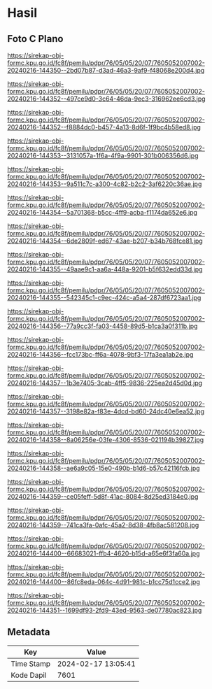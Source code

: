 # Hasil

## Foto C Plano

https://sirekap-obj-formc.kpu.go.id/fc8f/pemilu/pdpr/76/05/05/20/07/7605052007002-20240216-144350--2bd07b87-d3ad-46a3-9af9-f48068e200d4.jpg

https://sirekap-obj-formc.kpu.go.id/fc8f/pemilu/pdpr/76/05/05/20/07/7605052007002-20240216-144352--497ce9d0-3c64-46da-9ec3-316962ee6cd3.jpg

https://sirekap-obj-formc.kpu.go.id/fc8f/pemilu/pdpr/76/05/05/20/07/7605052007002-20240216-144352--f8884dc0-b457-4a13-8d6f-1f9bc4b58ed8.jpg

https://sirekap-obj-formc.kpu.go.id/fc8f/pemilu/pdpr/76/05/05/20/07/7605052007002-20240216-144353--3131057a-1f6a-4f9a-9901-301b006356d6.jpg

https://sirekap-obj-formc.kpu.go.id/fc8f/pemilu/pdpr/76/05/05/20/07/7605052007002-20240216-144353--9a511c7c-a300-4c82-b2c2-3af6220c36ae.jpg

https://sirekap-obj-formc.kpu.go.id/fc8f/pemilu/pdpr/76/05/05/20/07/7605052007002-20240216-144354--5a701368-b5cc-4ff9-acba-f1174da652e6.jpg

https://sirekap-obj-formc.kpu.go.id/fc8f/pemilu/pdpr/76/05/05/20/07/7605052007002-20240216-144354--6de2809f-ed67-43ae-b207-b34b768fce81.jpg

https://sirekap-obj-formc.kpu.go.id/fc8f/pemilu/pdpr/76/05/05/20/07/7605052007002-20240216-144355--49aae9c1-aa6a-448a-9201-b5f632edd33d.jpg

https://sirekap-obj-formc.kpu.go.id/fc8f/pemilu/pdpr/76/05/05/20/07/7605052007002-20240216-144355--542345c1-c9ec-424c-a5a4-287df6723aa1.jpg

https://sirekap-obj-formc.kpu.go.id/fc8f/pemilu/pdpr/76/05/05/20/07/7605052007002-20240216-144356--77a9cc3f-fa03-4458-89d5-b1ca3a0f311b.jpg

https://sirekap-obj-formc.kpu.go.id/fc8f/pemilu/pdpr/76/05/05/20/07/7605052007002-20240216-144356--fcc173bc-ff6a-4078-9bf3-17fa3ea1ab2e.jpg

https://sirekap-obj-formc.kpu.go.id/fc8f/pemilu/pdpr/76/05/05/20/07/7605052007002-20240216-144357--1b3e7405-3cab-4ff5-9836-225ea2d45d0d.jpg

https://sirekap-obj-formc.kpu.go.id/fc8f/pemilu/pdpr/76/05/05/20/07/7605052007002-20240216-144357--3198e82a-f83e-4dcd-bd60-24dc40e6ea52.jpg

https://sirekap-obj-formc.kpu.go.id/fc8f/pemilu/pdpr/76/05/05/20/07/7605052007002-20240216-144358--8a06256e-03fe-4306-8536-021194b39827.jpg

https://sirekap-obj-formc.kpu.go.id/fc8f/pemilu/pdpr/76/05/05/20/07/7605052007002-20240216-144358--ae6a9c05-15e0-490b-b1d6-b57c42116fcb.jpg

https://sirekap-obj-formc.kpu.go.id/fc8f/pemilu/pdpr/76/05/05/20/07/7605052007002-20240216-144359--ce05feff-5d8f-41ac-8084-8d25ed3184e0.jpg

https://sirekap-obj-formc.kpu.go.id/fc8f/pemilu/pdpr/76/05/05/20/07/7605052007002-20240216-144359--741ca3fa-0afc-45a2-8d38-4fb8ac581208.jpg

https://sirekap-obj-formc.kpu.go.id/fc8f/pemilu/pdpr/76/05/05/20/07/7605052007002-20240216-144400--66683021-ffb4-4620-b15d-a65e6f3fa60a.jpg

https://sirekap-obj-formc.kpu.go.id/fc8f/pemilu/pdpr/76/05/05/20/07/7605052007002-20240216-144400--86fc8eda-064c-4d91-981c-b1cc75d1cce2.jpg

https://sirekap-obj-formc.kpu.go.id/fc8f/pemilu/pdpr/76/05/05/20/07/7605052007002-20240216-144351--1699df93-2fd9-43ed-9563-de07780ac823.jpg


## Metadata

| Key        | Value               |
| ---------- | ------------------- |
| Time Stamp | 2024-02-17 13:05:41 |
| Kode Dapil | 7601                |



